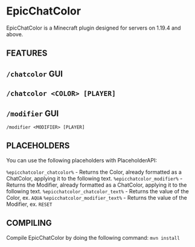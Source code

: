 # EpicChatColor
EpicChatColor is a Minecraft plugin designed for servers on 1.19.4 and above.

## FEATURES
`/chatcolor` GUI
--
`/chatcolor <COLOR> [PLAYER]`
--
`/modifier` GUI
--
`/modifier <MODIFIER> [PLAYER]`

## PLACEHOLDERS
You can use the following placeholders with PlaceholderAPI:

`%epicchatcolor_chatcolor%` - Returns the Color, already formatted as a ChatColor, applying it to the following text.
`%epicchatcolor_modifier%` - Returns the Modifier, already formatted as a ChatColor, applying it to the following text.
`%epicchatcolor_chatcolor_text%` - Returns the value of the Color, ex. `AQUA`
`%epicchatcolor_modifier_text%` - Returns the value of the Modifier, ex. `RESET`

## COMPILING
Compile EpicChatColor by doing the following command:
`mvn install`
